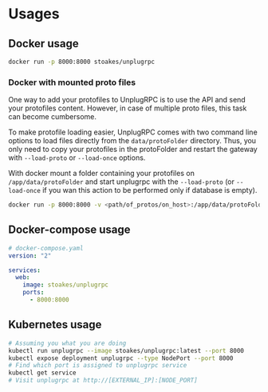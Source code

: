 # Usages

## Docker usage

```bash
docker run -p 8000:8000 stoakes/unplugrpc
```

### Docker with mounted proto files

One way to add your protofiles to UnplugRPC is to use the API and send your protofiles content.
However, in case of multiple proto files, this task can become cumbersome.

To make protofile loading easier, UnplugRPC comes with two command line options to load files directly from the `data/protoFolder` directory. Thus, you only need to copy your protofiles in the protoFolder and restart the gateway with `--load-proto` or `--load-once` options.

With docker mount a folder containing your protofiles on `/app/data/protoFolder` and start unplugrpc with the
`--load-proto` (or `--load-once` if you wan this action to be performed only if database is empty).

```bash
docker run -p 8000:8000 -v <path/of_protos/on_host>:/app/data/protoFolder stoakes/unplugrpc npm start -- --load-proto
```

## Docker-compose usage

```yaml
# docker-compose.yaml
version: "2"

services:
  web:
    image: stoakes/unplugrpc
    ports:
      - 8000:8000
```

## Kubernetes usage

```bash
# Assuming you what you are doing
kubectl run unplugrpc --image stoakes/unplugrpc:latest --port 8000
kubectl expose deployment unplugrpc --type NodePort --port 8000
# Find which port is assigned to unplugrpc service
kubectl get service
# Visit unplugrpc at http://[EXTERNAL_IP]:[NODE_PORT]
```
